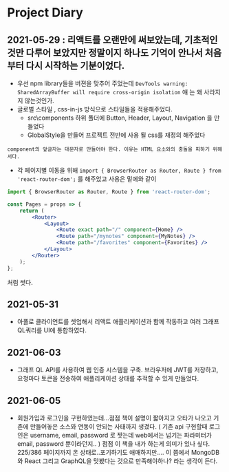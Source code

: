 # Project Diary

## 2021-05-29 : 리액트를 오랜만에 써보았는데, 기초적인것만 다루어 보았지만 정말이지 하나도 기억이 안나서 처음부터 다시 시작하는 기분이었다.
- 우선 npm library들을 버젼을 맞추어 주었는데 
`DevTools warning: SharedArrayBuffer will require cross-origin isolation`
얘 는 왜 사라지지 않는것인가.
- 글로벌 스타일 , css-in-js 방식으로 스타일들을 적용해주었다.
   - src\components 하위 폴더에 Button, Header, Layout, Navigation 을 만들었다
   - GlobalStyle을 만들어 프로젝트 전반에 사용 될 css를 재정의 해주었다
        
~~~
component의 앞글자는 대문자로 만들어야 한다. 이유는 HTML 요소와의 충돌을 피하기 위해서다.
~~~

- 각 페이지별 이동을 위해
`import { BrowserRouter as Router, Route } from 'react-router-dom';`
를 해주었고 사용은 밑에와 같이

```jsx
import { BrowserRouter as Router, Route } from 'react-router-dom';

const Pages = props => {
    return (
        <Router>
            <Layout>
                <Route exact path="/" component={Home} />
                <Route path="/mynotes" component={MyNotes} />
                <Route path="/favorites" component={Favorites} />
            </Layout>
        </Router>
    );
};
```
처럼 썻다.

## 2021-05-31
- 아폴로 클라이언트를 셋업해서 리액트 애플리케이션과 함께 작동하고 여러 그래프QL쿼리를 UI에 통합하였다.

## 2021-06-03
- 그래프 QL API를 사용하여 웹 인증 시스템을 구축. 브라우저에 JWT를 저장하고, 요청마다 토큰을 전송하여 애플리케이션 상태를 추적할 수 있게 만들었다.

## 2021-06-05
- 회원가입과 로그인을 구현하였는데...점점 책이 설명이 짧아지고 오타가 나오고 기존에 만들어놓은 소스와 연동이 안되는 사태까지 생겼다. ( 기존 api 구현할때 로그인은 username, email, password 로 짯는데 web에서는 넘기는 파라미터가 email, password 뿐이라던지.. ) 점점 이 책을 내가 하는게 의미가 있나 싶다.
225/386 페이지까지 온 상태로..포기하기도 애매하지만....
이 쯤에서 MongoDB 와 React 그리고 GraphQL을 맛봤다는 것으로 만족해야하나? 라는 생각이 든다.
